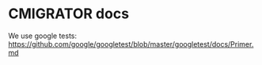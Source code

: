 # CMIGRATOR docs #

We use google tests: https://github.com/google/googletest/blob/master/googletest/docs/Primer.md